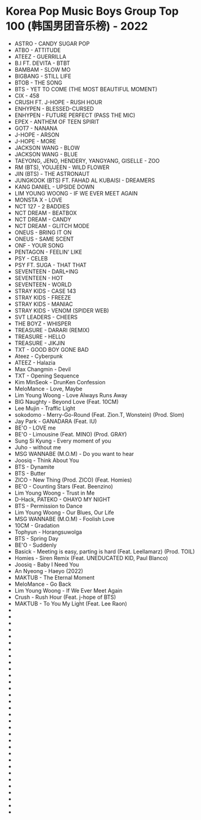 # Korea Pop Music Boys Group Top 100 (韩国男团音乐榜) - 2022

- ASTRO - CANDY SUGAR POP
- ATBO - ATTITUDE
- ATEEZ - GUERRILLA
- B.I FT. DEVITA - BTBT
- BAMBAM - SLOW MO
- BIGBANG - STILL LIFE
- BTOB - THE SONG
- BTS - YET TO COME (THE MOST BEAUTIFUL MOMENT)
- CIX - 458
- CRUSH FT. J-HOPE - RUSH HOUR
- ENHYPEN - BLESSED-CURSED
- ENHYPEN - FUTURE PERFECT (PASS THE MIC)
- EPEX - ANTHEM OF TEEN SPIRIT
- GOT7 - NANANA
- J-HOPE - ARSON
- J-HOPE - MORE
- JACKSON WANG - BLOW
- JACKSON WANG - BLUE
- TAEYONG, JENO, HENDERY, YANGYANG, GISELLE - ZOO
- RM (BTS), YOUJEEN - WILD FLOWER
- JIN (BTS) - THE ASTRONAUT
- JUNGKOOK (BTS) FT. FAHAD AL KUBAISI - DREAMERS
- KANG DANIEL - UPSIDE DOWN
- LIM YOUNG WOONG - IF WE EVER MEET AGAIN
- MONSTA X - LOVE
- NCT 127 - 2 BADDIES
- NCT DREAM - BEATBOX
- NCT DREAM - CANDY
- NCT DREAM - GLITCH MODE
- ONEUS - BRING IT ON
- ONEUS - SAME SCENT
- ONF - YOUR SONG
- PENTAGON - FEELIN' LIKE
- PSY - CELEB
- PSY FT. SUGA - THAT THAT
- SEVENTEEN - DARL+ING
- SEVENTEEN - HOT
- SEVENTEEN - WORLD
- STRAY KIDS - CASE 143
- STRAY KIDS - FREEZE
- STRAY KIDS - MANIAC
- STRAY KIDS - VENOM (SPIDER WEB)
- SVT LEADERS - CHEERS
- THE BOYZ - WHISPER
- TREASURE - DARARI (REMIX)
- TREASURE - HELLO
- TREASURE - JIKJIN
- TXT - GOOD BOY GONE BAD
- Ateez - Cyberpunk
- ATEEZ - Halazia
- Max Changmin - Devil
- TXT - Opening Sequence
- Kim MinSeok - DrunKen Confession
- MeloMance - Love, Maybe
- Lim Young Woong - Love Always Runs Away
- BIG Naughty - Beyond Love (Feat. 10CM)
- Lee Mujin - Traffic Light
- sokodomo - Merry-Go-Round (Feat. Zion.T, Wonstein) (Prod. Slom)
- Jay Park - GANADARA (Feat. IU)
- BE'O - LOVE me
- BE'O - Limousine (Feat. MINO) (Prod. GRAY)
- Sung Si Kyung - Every moment of you
- Juho - without me
- MSG WANNABE (M.O.M) - Do you want to hear
- Joosiq - Think About You
- BTS - Dynamite
- BTS - Butter
- ZICO - New Thing (Prod. ZICO) (Feat. Homies)
- BE'O - Counting Stars (Feat. Beenzino)
- Lim Young Woong - Trust in Me
- D-Hack, PATEKO - OHAYO MY NIGHT
- BTS - Permission to Dance
- Lim Young Woong - Our Blues, Our Life
- MSG WANNABE (M.O.M) - Foolish Love
- 10CM - Gradation
- Tophyun - Horangsuwolga
- BTS - Spring Day
- BE'O - Suddenly
- Basick - Meeting is easy, parting is hard (Feat. Leellamarz) (Prod. TOIL)
- Homies - Siren Remix (Feat. UNEDUCATED KID, Paul Blanco)
- Joosiq - Baby I Need You
- An Nyeong - Haeyo (2022)
- MAKTUB - The Eternal Moment
- MeloMance - Go Back
- Lim Young Woong - If We Ever Meet Again
- Crush - Rush Hour (Feat. j-hope of BTS)
- MAKTUB - To You My Light (Feat. Lee Raon)
- 
- 
- 
- 
- 
- 
- 
- 
- 
- 
- 
- 
- 
- 
- 
- 
- 
- 
- 
- 
- 
- 
- 
- 
- 
- 
- 
- 
- 
- 
- 
- 







